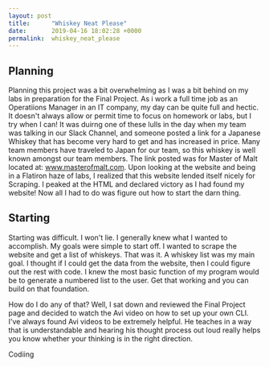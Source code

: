 ```yaml
---
layout: post
title:      "Whiskey Neat Please"
date:       2019-04-16 18:02:28 +0000
permalink:  whiskey_neat_please
---
```



## Planning
Planning this project was a bit overwhelming as I was a bit behind on my labs in preparation for the Final Project.   As i work a full time job as an Operatiions Manager in an IT company, my day can be quite full and hectic.  It doesn't always allow or permit time to focus on homework or labs, but I try when I can!   It was duirng one of these lulls in the day when my team was talking in our Slack Channel, and someone posted a link for a Japanese Whiskey that has become very hard to get and has increased in price.   Many team members have traveled to Japan for our team, so this whiskey is well known amongst our team members.   The link posted was for Master of Malt located at: www.masterofmalt.com.  Upon looking at the website and being in a Flatiron haze of labs, I realized that this website lended itself nicely for Scraping.   I peaked at the HTML and declared victory as I had found my website!  Now all I had to do was figure out how to start the darn thing.  


## Starting
Starting was difficult.  I won't lie.  I generally knew what I wanted to accomplish.   My goals were simple to start off.   I wanted to scrape the website and get a list of whiskeys.   That was it.   A whiskey list was my main goal.   I thought if I could get the data from the website, then I could figure out the rest with code.   I knew the most basic function of my program would be to generate a numbered list to the user.    Get that working and you can build on that foundation.   

How do I do any of that?  Well, I sat down and reviewed the Final Project page and decided to watch the Avi video on how to set up your own CLI.   I've always found Avi videos to be extremely helpful.  He teaches in a way that is understandable and hearing his thought process out loud really helps you know whether your thinking is in the right direction.   







Codiing
